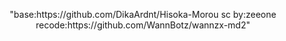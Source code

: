 <p align="center">
"base:https://github.com/DikaArdnt/Hisoka-Morou
sc by:zeeone
recode:https://github.com/WannBotz/wannzx-md2"


</p>